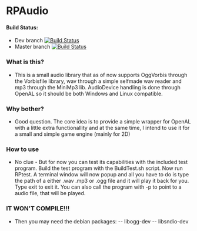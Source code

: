 # RPAudio 
#### Build Status: 
- Dev branch [![Build Status](https://travis-ci.com/AnzoDK/RPAudio.svg?branch=dev)](https://travis-ci.com/AnzoDK/RPAudio)
- Master branch [![Build Status](https://travis-ci.com/AnzoDK/RPAudio.svg?branch=master)](https://travis-ci.com/AnzoDK/RPAudio)
### What is this?
- This is a small audio library that as of now supports OggVorbis through the Vorbisfile library, wav through a simple selfmade wav reader and mp3 through the MiniMp3 lib. AudioDevice handling is done through OpenAL so it should be both Windows and Linux compatible.

### Why bother?
- Good question. The core idea is to provide a simple wrapper for OpenAL with a little extra functionallity and at the same time, I intend to use it for a small and simple game engine (mainly for 2D)

### How to use
- No clue - But for now you can test its capabilities with the included test program. Build the test program with the BuildTest.sh script. Now run RPtest. A terminal window will now popup and all you have to do is type the path of a either .wav .mp3 or .ogg file and it will play it back for you. Type exit to exit it. You can also call the program with -p <Path> to point to a audio file, that will be played.

### IT WON'T COMPILE!!!
- Then you may need the debian packages:
-- libogg-dev
-- libsndio-dev
